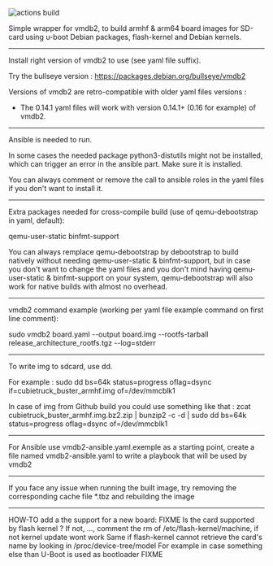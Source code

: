 ![actions build ](https://github.com/Jerome-Maurin/vmdb2-wrapper/workflows/Build%20images/badge.svg)

Simple wrapper for vmdb2, to build armhf & arm64 board images for SD-card using u-boot Debian packages, flash-kernel and Debian kernels.

******************************

Install right version of vmdb2 to use (see yaml file suffix).

Try the bullseye version : https://packages.debian.org/bullseye/vmdb2

Versions of vmdb2 are retro-compatible with older yaml files versions :
  - The 0.14.1 yaml files will work with version 0.14.1+ (0.16 for example) of vmdb2.

******************************

Ansible is needed to run.

In some cases the needed package python3-distutils might not be installed, which can trigger an error in the ansible part.
Make sure it is installed.

You can always comment or remove the call to ansible roles in the yaml files if you don't want to install it.

******************************

Extra packages needed for cross-compile build (use of qemu-debootstrap in yaml, default):

qemu-user-static binfmt-support

You can always remplace qemu-debootstrap by debootstrap to build natively without needing qemu-user-static & binfmt-support,
but in case you don't want to change the yaml files and you don't mind having qemu-user-static & binfmt-support on your system,
qemu-debootstrap will also work for native builds with almost no overhead.

******************************

vmdb2 command example (working per yaml file example command on first line comment):

sudo vmdb2 board.yaml --output board.img --rootfs-tarball release_architecture_rootfs.tgz --log=stderr

******************************

To write img to sdcard, use dd.

For example : 
sudo dd bs=64k status=progress oflag=dsync if=cubietruck_buster_armhf.img of=/dev/mmcblk1

In case of img from Github build you could use something like that :
zcat cubietruck_buster_armhf.img.bz2.zip | bunzip2 -c -d | sudo dd bs=64k status=progress oflag=dsync of=/dev/mmcblk1

******************************

For Ansible use vmdb2-ansible.yaml.exemple as a starting point, create a file named vmdb2-ansible.yaml to write a playbook that will be used by vmdb2

******************************

If you face any issue when running the built image, try removing the corresponding cache file *.tbz and rebuilding the image

******************************

HOW-TO add a the support for a new board:
FIXME
Is the card supported by flash kernel ?
If not, ..., comment the rm of /etc/flash-kernel/machine, if not kernel update wont work
Same if flash-kernel cannot retrieve the card's name by looking in /proc/device-tree/model
For example in case something else than U-Boot is used as bootloader
FIXME
